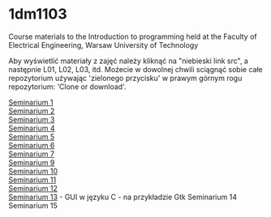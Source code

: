 # 1dm1103
Course materials to the Introduction to programming held at the Faculty of Electrical Engineering, Warsaw University of Technology

Aby wyświetlić materiały z zajęć należy kliknąć na "niebieski link src", a następnie L01, L02, L03, itd. Możecie w dowolnej chwili sciągnąć sobie całe repozytorium używając 'zielonego przycisku' w prawym górnym rogu repozytorium: 'Clone or download'.

[Seminarium 1](src_2020Z/L01)  
[Seminarium 2](src_2020Z/L02)  
[Seminarium 3](src_2020Z/L03)  
[Seminarium 4]()  
[Seminarium 5]()  
[Seminarium 6]()   
[Seminarium 7]()    
[Seminarium 9]()  
[Seminarium 10]()  
[Seminarium 11]()  
[Seminarium 12]()  
[Seminarium 13]()  - GUI w języku C - na przykładzie Gtk
Seminarium 14  
Seminarium 15
